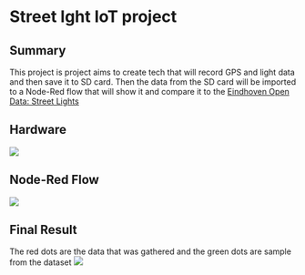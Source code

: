 # Street lght IoT project
## Summary
This project is project aims to create tech that will record GPS and light data and then save it to SD card. Then the data from the SD card will be imported to a Node-Red flow that will show it and compare it to the [Eindhoven Open Data: Street Lights](https://data.eindhoven.nl/explore/dataset/data-openbare-verlichting/information/?disjunctive.straatnaam_identificatie_mast&disjunctive.stadsdeel&disjunctive.wijk&disjunctive.buurt&disjunctive.straatnaam&disjunctive.identificatie&disjunctive.eigenaar&disjunctive.type_lamp&disjunctive.kleur_lamp&disjunctive.wattage_lamp&disjunctive.lumen_lamp&disjunctive.ra_waarde_lamp&disjunctive.schakelschema_lamp&disjunctive.type_armatuur)

## Hardware
![](https://github.com/RusoDotExe/UniStuff/blob/main/StreetLights_IOT/Pictures/Hardware.jpg)

## Node-Red Flow
![](https://github.com/RusoDotExe/UniStuff/blob/main/StreetLights_IOT/Pictures/Node_red_flow.png)

## Final Result
The red dots are the data that was gathered and the green dots are sample from the dataset
![](https://github.com/RusoDotExe/UniStuff/blob/main/StreetLights_IOT/Pictures/Node_red_map.png)
